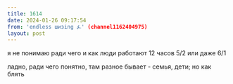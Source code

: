 ```yaml
---
title: 1614
date: 2024-01-26 09:17:54
from: 'endless шизing ⍼' (channel1162404975)
layout: post
---
```


я не понимаю ради чего и как люди работают 12 часов 5/2 или даже 6/1

ладно, ради чего понятно, там разное бывает - семья, дети; но как блять
